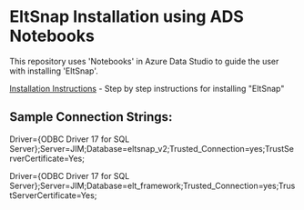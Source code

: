 # EltSnap Installation using ADS Notebooks

This repository uses 'Notebooks' in Azure Data Studio to guide the user with installing 'EltSnap'.

[Installation Instructions](content/readme.md) - Step by step instructions for installing "EltSnap"

## Sample Connection Strings: 
Driver={ODBC Driver 17 for SQL Server};Server=JIM;Database=eltsnap_v2;Trusted_Connection=yes;TrustServerCertificate=Yes;

Driver={ODBC Driver 17 for SQL Server};Server=JIM;Database=elt_framework;Trusted_Connection=yes;TrustServerCertificate=Yes;